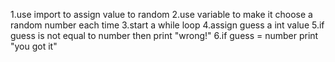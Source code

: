 1.use import to assign value to random
2.use variable to make it choose a random number each time
3.start a while loop
4.assign guess a int value
5.if guess is not equal to number then print "wrong!"
6.if guess = number print "you got it"
